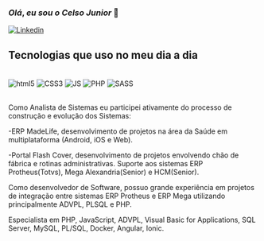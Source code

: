### _Olá_, _eu sou o_ **_Celso Junior_** 👋

[![Linkedin](https://img.shields.io/badge/LinkedIn-0077B5?style=for-the-badge&logo=linkedin&logoColor=white)](https://www.linkedin.com/in/celso-junior-347a21a8/)

## Tecnologias que uso no meu dia a dia

<div style="display: iniline_block"><br/>
    <img align="center" alt="html5" src="https://img.shields.io/badge/HTML5-E34F26?style=for-the-badge&logo=html5&logoColor=white">
    <img align="center" alt="CSS3" src="https://img.shields.io/badge/CSS3-1572B6?style=for-the-badge&logo=css3&logoColor=white">
    <img align="center" alt="JS" src="https://img.shields.io/badge/JavaScript-F7DF1E?style=for-the-badge&logo=javascript&logoColor=black">
    <img align="center" alt="PHP" src="https://img.shields.io/badge/PHP-777BB4?style=for-the-badge&logo=php&logoColor=white">
    <img align="center" alt="SASS" src="https://img.shields.io/badge/Sass-CC6699?style=for-the-badge&logo=sass&logoColor=white">
</div><br/>

Como Analista de Sistemas eu participei ativamente do processo de construção e evolução dos Sistemas:

-ERP MadeLife, desenvolvimento de projetos na área da Saúde em multiplataforma (Android, iOS e Web).

-Portal Flash Cover, desenvolvimento de projetos envolvendo chão de fábrica e rotinas administrativas. Suporte aos sistemas ERP Protheus(Totvs), Mega Alexandria(Senior) e HCM(Senior).

Como desenvolvedor de Software, possuo grande experiência em projetos de integração entre sistemas ERP Protheus e ERP Mega utilizando principalmente ADVPL, PLSQL e PHP.

Especialista em PHP, JavaScript, ADVPL, Visual Basic for Applications, SQL Server, MySQL, PL/SQL, Docker, Angular, Ionic.
